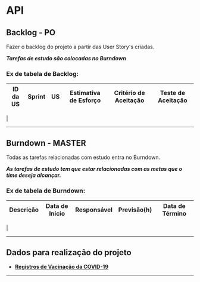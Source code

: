 # API

## Backlog - PO

Fazer o backlog do projeto a partir das User Story's criadas.

***Tarefas de estudo são colocadas no Burndown***

### Ex de tabela de Backlog:

| ID da US | Sprint | US | Estimativa de Esforço | Critério de Aceitação | Teste de Aceitação |
|----------|--------|----|-----------------------|-----------------------|--------------------|
|

---

## Burndown - MASTER

Todas as tarefas relacionadas com estudo entra no Burndown.

***As tarefas de estudo tem que estar relacionadas com as metas que o time deseja alcançar.***

### Ex de tabela de Burndown:

| Descrição | Data de Início | Responsável | Previsão(h) | Data de Término |
|-----------|----------------|-------------|-------------|-----------------|
|

---

## Dados para realização do projeto

- **[Registros de Vacinação da COVID-19](https://opendatasus.saude.gov.br/dataset/covid-19-vacinacao/resource/301983f2-aa50-4977-8fec-cfab0806cb0b)**

---
